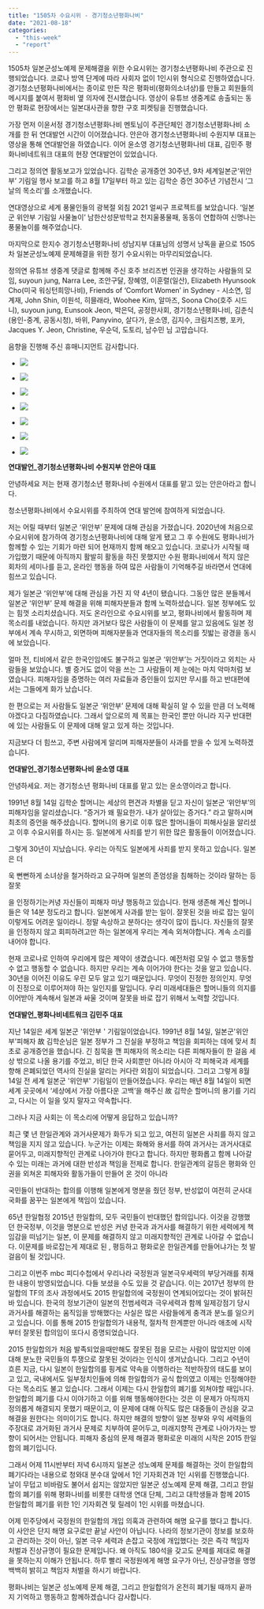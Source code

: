 ```yaml
---
title: "1505차 수요시위 - 경기청소년평화나비"
date: "2021-08-18"
categories: 
  - "this-week"
  - "report"
---
```


1505차 일본군성노예제 문제해결을 위한 수요시위는 경기청소년평화나비 주관으로 진행되었습니다. 코로나 방역 단계에 따라 사회자 없이 1인시위 형식으로 진행하였습니다. 경기청소년평화나비에서는 종이로 만든 작은 평화비(평화의소녀상)를 만들고 회원들의 메시지를 붙여서 평화비 옆 의자에 전시했습니다. 영상이 유튜브 생중계로 송출되는 동안 평화로 현장에서는 일본대사관을 향한 구호 피켓팅을 진행했습니다.

가장 먼저 이윤서정 경기청소년평화나비 멘토님이 주관단체인 경기청소년평화나비 소개를 한 뒤 연대발언 시간이 이어졌습니다. 안은아 경기청소년평화나비 수원지부 대표는 영상을 통해 연대발언을 하였습니다. 이어 윤소영 경기청소년평화나비 대표, 김민주 평화나비네트워크 대표의 현장 연대발언이 있었습니다.

그리고 정의연 활동보고가 있었습니다. 김학순 공개증언 30주년, 9차 세계일본군‘위안부’ 기림일 행사 보고를 하고 8월 17일부터 하고 있는 김학순 증언 30주년 기념전시 ‘그날의 목소리’를 소개했습니다.

연대영상으로 세계 풍물인들의 광복절 외침 2021 얼씨구 프로젝트를 보았습니다. ‘일본군 위안부 기림일 사물놀이’ 남한산성문밖학교 천지울풍물패, 동동이 연합하여 신명나는 풍물놀이를 해주었습니다.

마지막으로 한지수 경기청소년평화나비 성남지부 대표님의 성명서 낭독을 끝으로 1505차 일본군성노예제 문제해결을 위한 정기 수요시위는 마무리되었습니다.

정의연 유튜브 생중계 댓글로 함께해 주신 호주 브리즈번 인권을 생각하는 사람들의 모임, suyoun jung, Narra Lee, 조안구달, 장혜영, 이훈렬(일산)​, Elizabeth Hyunsook Cho(​미국 워싱턴희망나비), Friends of ‘Comfort Women’ in Sydney - 시소연, 임계재, John Shin, 이원석, 히믈래라, Woohee Kim, 알마즈, Soona Cho(​호주 시드니), suyoun jung, Eunsook Jeon, 박은덕, 공정한사회, 경기청소년평화나비, 김춘식(용인-중계, 공동시청), 바위, Panyvino, 살다가, 윤소영, 김지수, 크림치즈빵, 포카, Jacques Y. Jeon, Christine, 우순덕, 도토리, 남수민 님 고맙습니다.

음향을 진행해 주신 휴매니지먼트 감사합니다.

- ![](https://womenandwar.net/kr/wp-content/uploads/2021/08/크기변환-IMGP7997.jpg)
    
- ![](https://womenandwar.net/kr/wp-content/uploads/2021/08/크기변환-IMGP8026.jpg)
    
- ![](https://womenandwar.net/kr/wp-content/uploads/2021/08/크기변환-IMGP8034.jpg)
    
- ![](https://womenandwar.net/kr/wp-content/uploads/2021/08/크기변환IMGP8051.jpg)
    
- ![](https://womenandwar.net/kr/wp-content/uploads/2021/08/크기변환IMGP8056.jpg)
    
- ![](https://womenandwar.net/kr/wp-content/uploads/2021/08/크기변환IMGP8074.jpg)
    
- ![](https://womenandwar.net/kr/wp-content/uploads/2021/08/크기변환IMGP8084.jpg)
    

**연대발언\_경기청소년평화나비 수원지부 안은아 대표**

안녕하세요 저는 현재 경기청소년 평화나비 수원에서 대표를 맡고 있는 안은아라고 합니다.

청소년평화나비에서 수요시위를 주최하여 연대 발언에 참여하게 되었습니다.

저는 어릴 때부터 일본군 ‘위안부’ 문제에 대해 관심을 가졌습니다. 2020년에 처음으로 수요시위에 참가하여 경기청소년평화나비에 대해 알게 됐고 그 후 수원에도 평화나비가 함께할 수 있는 기회가 마련 되어 현재까지 함께 해오고 있습니다. 코로나가 시작될 때 가입했기 때문에 아직까지 활발히 활동을 하진 못했지만 수원 평화나비에서 적지 않은 회차의 세미나를 듣고, 온라인 행동을 하여 많은 사람들이 기억해주길 바라면서 연대에 힘쓰고 있습니다.

제가 일본군 ‘위안부’에 대해 관심을 가진 지 약 4년이 됐습니다. 그동안 많은 분들께서 일본군 ‘위안부’ 문제 해결을 위해 피해자분들과 함께 노력하셨습니다. 일본 정부에도 있는 힘껏 소리치셨습니다. 저도 온라인으로 수요시위를 보고, 평화나비에서 활동하며 제 목소리를 내었습니다. 하지만 과거보다 많은 사람들이 이 문제를 알고 있음에도 일본 정부에서 계속 무시하고, 외면하며 피해자분들과 연대자들의 목소리를 짓밟는 광경을 동시에 보았습니다.

얼마 전, 티비에서 같은 한국인임에도 불구하고 일본군 ‘위안부’는 거짓이라고 외치는 사람들을 보았습니다. 별 증거도 없이 악을 쓰는 그 사람들이 제 눈에는 마치 악마처럼 보였습니다. 피해자임을 증명하는 여러 자료들과 증인들이 있지만 무시를 하고 반대편에 서는 그들에게 화가 났습니다.

한 편으로는 저 사람들도 일본군 ‘위안부’ 문제에 대해 확실히 알 수 있을 만큼 더 노력해야겠다고 다짐하였습니다. 그래서 앞으로의 제 목표는 한국인 뿐만 아니라 지구 반대편에 있는 사람들도 이 문제에 대해 알고 있게 하는 것입니다.

지금보다 더 힘쓰고, 주변 사람에게 알리며 피해자분들이 사과를 받을 수 있게 노력하겠습니다.

**연대발언\_경기청소년평화나비 윤소영 대표**

안녕하세요. 저는 경기청소년 평화나비 대표를 맡고 있는 윤소영이라고 합니다.

1991년 8월 14일 김학순 할머니는 세상의 편견과 차별을 딛고 자신이 일본군 ‘위안부’의 피해자임을 알리셨습니다. “증거가 왜 필요한가. 내가 살아있는 증거다.” 라고 말하시며 최초의 증언을 해주셨습니다. 할머니의 용기로 이후 많은 할머니들이 피해사실을 알리셨고 이후 수요시위를 하시는 등. 일본에게 사죄를 받기 위한 많은 활동들이 이어졌습니다.

그렇게 30년이 지났습니다. 우리는 아직도 일본에게 사죄를 받지 못하고 있습니다. 일본은 더

욱 뻔뻔하게 소녀상을 철거하라고 요구하며 일본의 존엄성을 침해하는 것이라 말하는 등 잘못

을 인정하기는커녕 자신들이 피해자 마냥 행동하고 있습니다. 현재 생존해 계신 할머니들은 약 14분 정도라고 합니다. 일본에게 사과를 받는 일이. 잘못된 것을 바로 잡는 일이 이렇게도 어려운 일이라니. 정말 속상하고 분하다는 생각이 많이 듭니다. 자신들의 잘못을 인정하지 않고 회피하려고만 하는 일본에게 우리는 계속 외쳐야합니다. 계속 소리를 내어야 합니다.

현재 코로나로 인하여 우리에게 많은 제약이 생겼습니다. 예전처럼 모일 수 없고 행동할 수 없고 행동할 수 없습니다. 하지만 우리는 계속 이어가야 한다는 것을 알고 있습니다. 30년을 이어진 이유도 우린 모두 알고 있기 때문입니다. 무엇이 진정한 정의인지. 무엇이 진정으로 이루어져야 하는 일인지를 말입니다. 우리 미래세대들은 할머니들의 의지를 이어받아 계속해서 일본과 싸울 것이며 잘못을 바로 잡기 위해서 노력할 것입니다.

**연대발언\_평화나비네트워크 김민주 대표**

지난 14일은 세계 일본군 '위안부 ' 기림일이었습니다. 1991년 8월 14일, 일본군'위안부'피해자 故 김학순님은 일본 정부가 그 진실을 부정하고 책임을 회피하는 데에 맞서 최초로 공개증언을 했습니다. 긴 침묵을 깬 피해자의 목소리는 다른 피해자들이 한 걸음 세상 밖으로 나올 용기를 주었고, 비단 한국 사회뿐만 아니라 아시아 각 피해국과 세계를 향해 은폐되었던 역사의 진실을 알리는 커다란 외침이 되었습니다. 그리고 그렇게 8월 14일 전 세계 일본군 '위안부' 기림일이 만들어졌습니다. 우리는 매년 8월 14일이 되면 세계 곳곳에서 ‘세상에서 가장 아름다운 고백’을 해주신 故 김학순 할머니의 용기를 기리고, 다시는 이 일을 잊지 말자고 약속합니다.

그러나 지금 사회는 이 목소리에 어떻게 응답하고 있습니까?

최근 몇 년 한일관계와 과거사문제가 화두가 되고 있고, 여전히 일본은 사죄를 하지 않고 책임을 지지 않고 있습니다. 누군가는 이제는 화해와 용서를 하여 과거사는 과거사대로 묻어두고, 미래지향적인 관계로 나아가야 한다고 합니다. 하지만 평화롭고 함께 나아갈 수 있는 미래는 과거에 대한 반성과 책임을 전제로 합니다. 한일관계의 갈등은 평화와 인권을 외쳐온 피해자와 활동가들이 만들어 온 것이 아니라

국민들이 반대하는 합의를 이행해 일본에게 명분을 줬던 정부, 반성없이 여전히 군사대국화를 꿈꾸는 일본에게 책임이 있습니다.

65년 한일협정 2015년 한일합의, 모두 국민들이 반대했던 합의입니다. 이것을 강행했던 한국정부, 이것을 명분으로 반성은 커녕 한국과 과거사를 해결하기 위한 세력에게 책임감을 떠넘기는 일본, 이 문제를 해결하지 않고 미래지향적인 관계로 나아갈 수 없습니다. 이문제를 바로잡는게 제대로 된 , 평등하고 평화로운 한일관계를 만들어냐가는 첫 발걸음이 될 것입니다.

그리고 이번주 mbc 피디수첩에서 우리나라 국정원과 일본극우세력의 부당거래를 취재한 내용이 방영되었습니다. 다들 보셨을 수도 있을 것 같습니다. 이는 2017년 정부의 한일합의 TF의 조사 과정에서도 2015 한일합의에 국정원이 연계되어있다는 것이 밝혀진 바 있습니다. 한국의 정보기관이 일본의 전범세력과 극우세력과 함께 일제강점기 당시 과거사를 해결하는 움직임을 방해했다는 사실은 많은 사람들에게 충격과 분노를 일으키고 있습니다. 이를 통해 2015 한일합의가 내용적, 절차적 한계뿐만 아니라 애초에 시작부터 잘못된 합의임이 또다시 증명되었습니다.

2015 한일합의가 처음 발족되었을때만해도 잘못된 점을 모르는 사람이 많았지만 이에 대해 분노한 국민들의 투쟁으로 잘못된 것이라는 인식이 생겨났습니다. 그리고 수년이 흐른 지금, 다시 일본이 한일합의를 핑계로 약속을 이행하라는 적반하장의 태도를 보이고 있고, 국내에서도 일부정치인들에 의해 한일합의가 공식 합의였고 이제는 인정해야한다는 목소리도 불고 있습니다. 그래서 이제는 다시 한일합의 폐기를 외쳐야할 때입니다. 한일합의 폐기를 다시 이야기하고 이를 위해 행동해야한다는 것은 이 문제가 아직까지 정의롭게 해결되지 못했기 때문이고, 이 문제에 대해 아직도 많은 대중들이 관심을 갖고 해결을 원한다는 의미이기도 합니다. 하지만 해결의 방향이 일본 정부와 우익 세력들의 주장대로 과거화된 과거사 문제로 치부하여 묻어두고, 미래지향적 관계로 나아가자는 방향이 되어서는 안됩니다. 피해자 중심의 문제 해결과 평화로운 미래의 시작은 2015 한일합의 폐기입니다.

그래서 어제 11시반부터 저녁 6시까지 일본군 성노예제 문제를 해결하는 것이 한일합의 폐기다라는 내용으로 청와대 분수대 앞에서 1인 기자회견과 1인 시위를 진행했습니다. 날이 무덥고 비바람도 불어서 쉽지는 않았지만 일본군 성노예제 문제 해결, 그리고 한일합의 폐기를 위해 평화나비를 비롯한 대학생 연대 단체, 그리고 대학생들과 함께 2015 한일합의 폐기를 위한 1인 기자회견 및 릴레이 1인 시위를 마쳤습니다.

어제 민주당에서 국정원의 한일합의 개입 의혹과 관련하여 해명 요구를 했다고 합니다. 이 사안은 단지 해명 요구로만 끝날 사안이 아닙니다. 나라의 정보기관이 정보를 보호하고 관리하는 것이 아닌, 일본 극우 세력과 손잡고 국정에 개입했다는 것은 즉각 책임자 처벌과 진상규명이 필요한 문제입니다. 왜 아직도 180석을 갖고도 문제를 제대로 해결을 못하는지 이해가 안됩니다. 하루 빨리 국정원에게 해명 요구가 아닌, 진상규명을 명명백백히 밝히고 책임자 처벌을 하시기 바랍니다.

평화나비는 일본군 성노예제 문제 해결, 그리고 한일합의가 온전히 폐기될 때까지 끝까지 기억하고 행동하고 함께하겠습니다 감사합니다.
